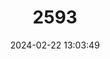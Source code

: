 ---
title: "2593"
category: "Barkudia insularis"
draft: false
date: 2024-02-22 13:03:49
languages:
  English: ["Legless Skink", "Madras Spotted Skink"]
---